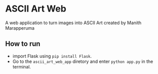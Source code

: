 # ASCII Art Web

A web application to turn images into ASCII Art created by Manith Marapperuma

## How to run

- import Flask using `pip install Flask`.
- Go to the `ascii_art_web_app` diretory and enter `python app.py` in the terminal.